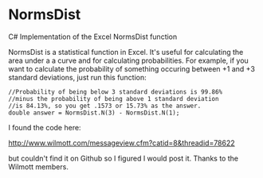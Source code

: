 NormsDist
=========

C# Implementation of the Excel NormsDist function

NormsDist is a statistical function in Excel.  It's useful for calculating the area under a a curve and for calculating
probabilities.  For example, if you want to calculate the probability of something occuring between +1 and +3
standard deviations, just run this function:

```
//Probability of being below 3 standard deviations is 99.86%
//minus the probability of being above 1 standard deviation
//is 84.13%, so you get .1573 or 15.73% as the answer.
double answer = NormsDist.N(3) - NormsDist.N(1);
```

I found the code here:

http://www.wilmott.com/messageview.cfm?catid=8&threadid=78622

but couldn't find it on Github so I figured I would post it.  Thanks to the Wilmott members.
